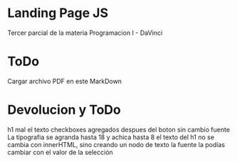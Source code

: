 Landing Page JS
===============
Tercer parcial  de la materia Programacion I -  DaVinci

ToDo
====
Cargar archivo PDF en este MarkDown

Devolucion y ToDo
================
h1 mal el texto
checkboxes agregados despues del boton
sin cambio fuente
La tipografia se agranda hasta 18 y achica hasta 8
el texto del h1 no se cambia con innerHTML, sino creando un nodo de texto
la fuente la podías cambiar con el valor de la selección
